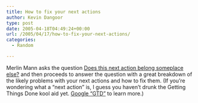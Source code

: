 ```yaml
---
title: How to fix your next actions
author: Kevin Dangoor
type: post
date: 2005-04-18T04:49:24+00:00
url: /2005/04/17/how-to-fix-your-next-actions/
categories:
  - Random

---
```

Merlin Mann asks the question [Does this next action belong someplace else?][1] and then proceeds to answer the question with a great breakdown of the likely problems with your next actions and how to fix them. (If you&#8217;re wondering what a &#8220;next action&#8221; is, I guess you haven&#8217;t drunk the Getting Things Done kool aid yet. [Google &#8220;GTD&#8221;][2] to learn more.)

 [1]: http://www.43folders.com/2004/09/does_this_8220n.html "43 Folders: Does this â€œnext actionâ€? belong someplace else?"
 [2]: http://www.google.com/search?q=GTD&sourceid=mozilla-search&start=0&start=0&ie=utf-8&oe=utf-8&client=firefox-a&rls=org.mozilla:en-US:official
